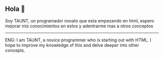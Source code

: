 ## Hola 👋
Soy TAUNT, un programador novato que esta empezando en html, espero mejorar mis conocimientos en estos y adentrarme mas a otros conceptos

------------------------------------------------------------------------------------------------------------------------------------------

ENG:
I am TAUNT, a novice programmer who is starting out with HTML. I hope to improve my knowledge of this and delve deeper into other concepts.
